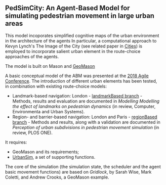 ## PedSimCity: An Agent-Based Model for simulating pedestrian movement in large urban areas

This model incoporates simplified cognitive maps of the urban environment in the architecture of the agents
In particular, a computational approach to Kevyn Lynch's The Image of the City (see related paper in [Cities](https://www.sciencedirect.com/science/article/pii/S0264275118309776)) is employed to incorporate salient urban element in the route-choice approaches of the agents.

The model is built on Mason and [GeoMason](https://cs.gmu.edu/~eclab/projects/mason/extensions/geomason/)

A basic conceptual model of the ABM was presented at the [2018 Agile Conference](https://agile-online.org/conference_paper/cds/agile_2018/shortpapers/64%20short_paper_64.pdf).
The introduction of different urban elements has been tested, in combination with existing route-choice models:
* Landmark-based navigation: London - [landmarkBased branch](https://github.com/g-filomena/pedSimCity/tree/LandmarkBased) - Methods, results and evaluation are documented in *Modelling Modelling the effect of landmarks on pedestrian dynamics* (in review, Computer, Environmenta and Urban Systems).
* Region- and barrier-based navigation: London and Paris - [regionBased branch](https://github.com/g-filomena/pedSimCity/tree/RegionBased) - Methods and results, along with a validation are documented in *Perception of urban subdivisions in pedestrian movement simulation* (in review, PLOS ONE).


It requires:
* GeoMason and its requirements;
* [UrbanSim](https://github.com/g-filomena/urbanSim), a set of supporting functions.

The core of the simulation (the simulation state, the scheduler and the agent basic movement functions) are based on *Gridlock*, by Sarah Wise, Mark Coletti, and Andrew Crooks, a GeoMason example.